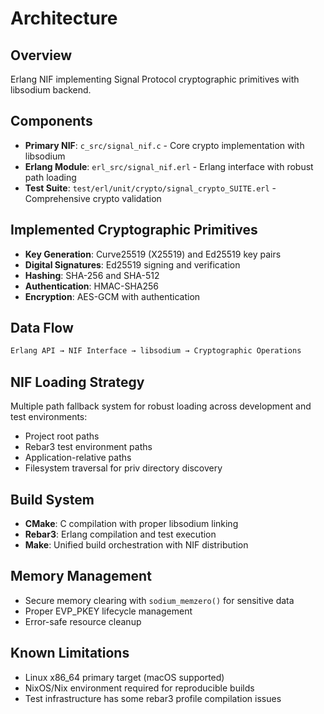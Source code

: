 # Architecture

## Overview

Erlang NIF implementing Signal Protocol cryptographic primitives with libsodium backend.

## Components

- **Primary NIF**: `c_src/signal_nif.c` - Core crypto implementation with libsodium
- **Erlang Module**: `erl_src/signal_nif.erl` - Erlang interface with robust path loading
- **Test Suite**: `test/erl/unit/crypto/signal_crypto_SUITE.erl` - Comprehensive crypto validation

## Implemented Cryptographic Primitives

- **Key Generation**: Curve25519 (X25519) and Ed25519 key pairs
- **Digital Signatures**: Ed25519 signing and verification
- **Hashing**: SHA-256 and SHA-512
- **Authentication**: HMAC-SHA256
- **Encryption**: AES-GCM with authentication

## Data Flow

```c
Erlang API → NIF Interface → libsodium → Cryptographic Operations
```

## NIF Loading Strategy

Multiple path fallback system for robust loading across development and test environments:

- Project root paths
- Rebar3 test environment paths  
- Application-relative paths
- Filesystem traversal for priv directory discovery

## Build System

- **CMake**: C compilation with proper libsodium linking
- **Rebar3**: Erlang compilation and test execution
- **Make**: Unified build orchestration with NIF distribution

## Memory Management

- Secure memory clearing with `sodium_memzero()` for sensitive data
- Proper EVP_PKEY lifecycle management
- Error-safe resource cleanup

## Known Limitations

- Linux x86_64 primary target (macOS supported)
- NixOS/Nix environment required for reproducible builds
- Test infrastructure has some rebar3 profile compilation issues
